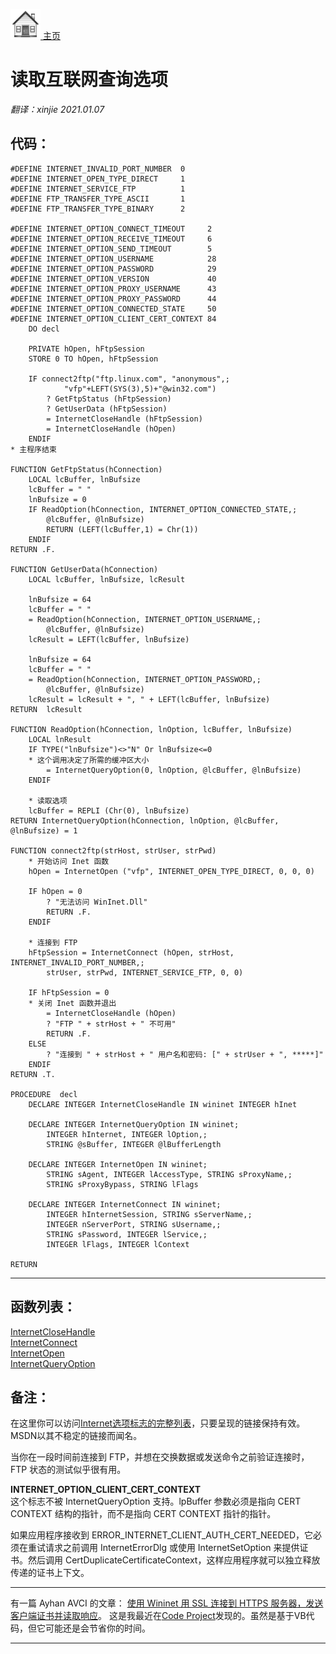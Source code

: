 [<img src="../images/home.png"> 主页 ](https://github.com/VFP9/Win32API)  

# 读取互联网查询选项
_翻译：xinjie  2021.01.07_

## 代码：
```foxpro  
#DEFINE INTERNET_INVALID_PORT_NUMBER  0
#DEFINE INTERNET_OPEN_TYPE_DIRECT     1
#DEFINE INTERNET_SERVICE_FTP          1
#DEFINE FTP_TRANSFER_TYPE_ASCII       1
#DEFINE FTP_TRANSFER_TYPE_BINARY      2

#DEFINE INTERNET_OPTION_CONNECT_TIMEOUT     2
#DEFINE INTERNET_OPTION_RECEIVE_TIMEOUT     6
#DEFINE INTERNET_OPTION_SEND_TIMEOUT        5
#DEFINE INTERNET_OPTION_USERNAME            28
#DEFINE INTERNET_OPTION_PASSWORD            29
#DEFINE INTERNET_OPTION_VERSION             40
#DEFINE INTERNET_OPTION_PROXY_USERNAME      43
#DEFINE INTERNET_OPTION_PROXY_PASSWORD      44
#DEFINE INTERNET_OPTION_CONNECTED_STATE     50
#DEFINE INTERNET_OPTION_CLIENT_CERT_CONTEXT 84
    DO decl

	PRIVATE hOpen, hFtpSession
	STORE 0 TO hOpen, hFtpSession

	IF connect2ftp("ftp.linux.com", "anonymous",;
			"vfp"+LEFT(SYS(3),5)+"@win32.com")
		? GetFtpStatus (hFtpSession)
		? GetUserData (hFtpSession)
		= InternetCloseHandle (hFtpSession)
		= InternetCloseHandle (hOpen)
	ENDIF
* 主程序结束

FUNCTION GetFtpStatus(hConnection)
	LOCAL lcBuffer, lnBufsize
	lcBuffer = " "
	lnBufsize = 0
	IF ReadOption(hConnection, INTERNET_OPTION_CONNECTED_STATE,;
		@lcBuffer, @lnBufsize)
		RETURN (LEFT(lcBuffer,1) = Chr(1))
	ENDIF
RETURN .F.

FUNCTION GetUserData(hConnection)
	LOCAL lcBuffer, lnBufsize, lcResult

	lnBufsize = 64
	lcBuffer = " "
	= ReadOption(hConnection, INTERNET_OPTION_USERNAME,;
		@lcBuffer, @lnBufsize)
	lcResult = LEFT(lcBuffer, lnBufsize)

	lnBufsize = 64
	lcBuffer = " "
	= ReadOption(hConnection, INTERNET_OPTION_PASSWORD,;
		@lcBuffer, @lnBufsize)
	lcResult = lcResult + ", " + LEFT(lcBuffer, lnBufsize)
RETURN  lcResult

FUNCTION ReadOption(hConnection, lnOption, lcBuffer, lnBufsize)
	LOCAL lnResult
	IF TYPE("lnBufsize")<>"N" Or lnBufsize<=0
	* 这个调用决定了所需的缓冲区大小
		= InternetQueryOption(0, lnOption, @lcBuffer, @lnBufsize)
	ENDIF

	* 读取选项
	lcBuffer = REPLI (Chr(0), lnBufsize)
RETURN InternetQueryOption(hConnection, lnOption, @lcBuffer, @lnBufsize) = 1

FUNCTION connect2ftp(strHost, strUser, strPwd)
	* 开始访问 Inet 函数
	hOpen = InternetOpen ("vfp", INTERNET_OPEN_TYPE_DIRECT, 0, 0, 0)

	IF hOpen = 0
		? "无法访问 WinInet.Dll"
		RETURN .F.
	ENDIF

	* 连接到 FTP
	hFtpSession = InternetConnect (hOpen, strHost, INTERNET_INVALID_PORT_NUMBER,;
		strUser, strPwd, INTERNET_SERVICE_FTP, 0, 0)

	IF hFtpSession = 0
	* 关闭 Inet 函数并退出
		= InternetCloseHandle (hOpen)
		? "FTP " + strHost + " 不可用"
		RETURN .F.
	ELSE
		? "连接到 " + strHost + " 用户名和密码: [" + strUser + ", *****]"
	ENDIF
RETURN .T.

PROCEDURE  decl
    DECLARE INTEGER InternetCloseHandle IN wininet INTEGER hInet

	DECLARE INTEGER InternetQueryOption IN wininet;
		INTEGER hInternet, INTEGER lOption,;
		STRING @sBuffer, INTEGER @lBufferLength

	DECLARE INTEGER InternetOpen IN wininet;
		STRING sAgent, INTEGER lAccessType, STRING sProxyName,;
		STRING sProxyBypass, STRING lFlags

    DECLARE INTEGER InternetConnect IN wininet;
		INTEGER hInternetSession, STRING sServerName,;
		INTEGER nServerPort, STRING sUsername,;
		STRING sPassword, INTEGER lService,;
		INTEGER lFlags, INTEGER lContext

RETURN  
```  
***  


## 函数列表：
[InternetCloseHandle](../libraries/wininet/InternetCloseHandle.md)  
[InternetConnect](../libraries/wininet/InternetConnect.md)  
[InternetOpen](../libraries/wininet/InternetOpen.md)  
[InternetQueryOption](../libraries/wininet/InternetQueryOption.md)  

## 备注：
在这里你可以访问[Internet选项标志的完整列表](https://msdn.microsoft.com/en-us/library/windows/desktop/aa385328(v=vs.85).aspx)，只要呈现的链接保持有效。MSDN以其不稳定的链接而闻名。 
  
当你在一段时间前连接到 FTP，并想在交换数据或发送命令之前验证连接时，FTP 状态的测试似乎很有用。  
  
**INTERNET_OPTION_CLIENT_CERT_CONTEXT**  
这个标志不被 InternetQueryOption 支持。lpBuffer 参数必须是指向 CERT CONTEXT 结构的指针，而不是指向 CERT CONTEXT 指针的指针。  
  
如果应用程序接收到 ERROR_INTERNET_CLIENT_AUTH_CERT_NEEDED，它必须在重试请求之前调用 InternetErrorDlg 或使用 InternetSetOption 来提供证书。然后调用 CertDuplicateCertificateContext，这样应用程序就可以独立释放传递的证书上下文。   
  
* * *  
有一篇 Ayhan AVCI 的文章： 
[使用 Wininet 用 SSL 连接到 HTTPS 服务器，发送客户端证书并读取响应](https://www.codeproject.com/Articles/3898/Connecting-to-a-HTTPS-server-with-SSL-using-Winine)。 
这是我最近在[Code Project](http://www.codeproject.com/)发现的。虽然是基于VB代码，但它可能还是会节省你的时间。
  
***  


